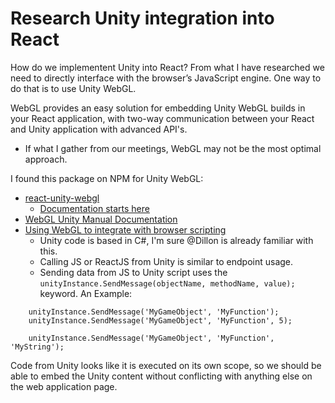 # Research Unity integration into React

How do we implementent Unity into React? From what I have researched we need to directly interface with the browser’s JavaScript engine.  One way to do that is to use Unity WebGL.  

WebGL provides an easy solution for embedding Unity WebGL builds in your React application, with two-way communication between your React and Unity application with advanced API's.  

- If what I gather from our meetings, WebGL may not be the most optimal approach.  

I found this package on NPM for Unity WebGL:

- [react-unity-webgl](https://www.npmjs.com/package/react-unity-webgl)
  - [Documentation starts here](https://github.com/elraccoone/react-unity-webgl/wiki)
- [WebGL Unity Manual Documentation](https://docs.unity3d.com/Manual/webgl.html)  
- [Using WebGL to integrate with browser scripting](https://docs.unity3d.com/Manual/webgl-interactingwithbrowserscripting.html)
  - Unity code is based in C#, I'm sure @Dillon is already familiar with this.  
  - Calling JS or ReactJS from Unity is similar to endpoint usage.
  - Sending data from JS to Unity script uses the `unityInstance.SendMessage(objectName, methodName, value);` keyword.  An Example:

```
    unityInstance.SendMessage('MyGameObject', 'MyFunction');
    unityInstance.SendMessage('MyGameObject', 'MyFunction', 5);

    unityInstance.SendMessage('MyGameObject', 'MyFunction', 'MyString');
```

Code from Unity looks like it is executed on its own scope, so we should be able to embed the Unity content without conflicting with anything else on the web application page.  

